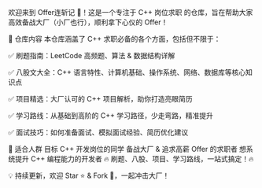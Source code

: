 欢迎来到 Offer连斩记 🎯！这是一个专注于 C++ 岗位求职 的仓库，旨在帮助大家高效备战大厂（小厂也行），顺利拿下心仪的 Offer！

📌 仓库内容
本仓库涵盖了 C++ 求职必备的各个方面，包括但不限于：

✅ 刷题指南：LeetCode 高频题、算法 & 数据结构详解

✅ 八股文大全：C++ 语言特性、计算机基础、操作系统、网络、数据库等核心知识点

✅ 项目精选：大厂认可的 C++ 项目解析，助你打造亮眼简历

✅ 学习路线：从基础到高阶的 C++ 学习路径，少走弯路，精准提升

✅ 面试技巧：如何准备面试、模拟面试经验、简历优化建议

🎯 适合人群
目标 C++ 开发岗位的同学
备战大厂 & 追求高薪 Offer 的求职者
想系统提升 C++ 编程能力的开发者
🔥 刷题、八股、项目、学习路线，一站式搞定！🔥

💡 持续更新，欢迎 Star ⭐ & Fork 🚀，一起冲击大厂！
